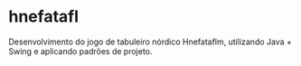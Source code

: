 # hnefatafl
Desenvolvimento do jogo de tabuleiro nórdico Hnefataflm, utilizando Java + Swing e aplicando padrões de projeto. 
